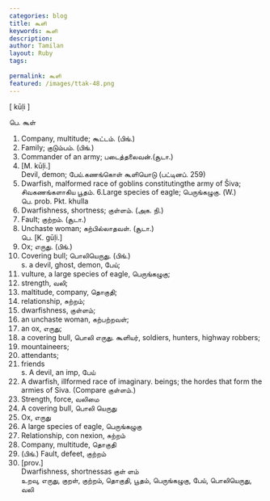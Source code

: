 ```yaml
---
categories: blog
title: கூளி
keywords: கூளி
description: 
author: Tamilan
layout: Ruby
tags: 
 
permalink: கூளி
featured: /images/ttak-48.png
---
```

  
[ kūḷi ]  
  
பெ. கூள்  
1. Company, multitude; கூட்டம். (பிங்.)  
2. Family; குடும்பம். (பிங்.)  
3. Commander of an army; படைத்தலைவன்.(சூடா.)  
4. [M. kūḷi.]  
Devil, demon; பேய்.கணங்கொள் கூளியொடு (பட்டினப். 259)  
5. Dwarfish, malformed race of goblins constitutingthe army of Šiva; சிவகணங்களாகிய பூதம். 6.Large species of eagle; பெருங்கழுகு. (W.)  
பெ. prob. Pkt. khulla  
1. Dwarfishness, shortness; குள்ளம். (அக. நி.)  
2. Fault; குற்றம். (சூடா.)  
3. Unchaste woman; கற்பில்லாதவள். (சூடா.)  
பெ. [K. gūḷi.]  
1. Ox; எருது. (பிங்.)  
2. Covering bull; பொலியெருது. (பிங்.)  
s. a devil, ghost, demon, பேய்;  
2. vulture, a large species of eagle, பெருங்கழுகு;  
3. strength, வலி;  
4. maltitude, company, தொகுதி;  
5. relationship, சுற்றம்;  
6. dwarfishness, குள்ளம்;  
7. an unchaste woman, கற்பற்றவள்;  
8. an ox, எருது;  
9. a covering bull, பொலி எருது. கூளியர், soldiers, hunters, highway robbers;  
2. mountaineers;  
3. attendants;  
4. friends  
s. A devil, an imp, பேய்  
2. A dwarfish, illformed race of imaginary. beings; the hordes that form the armies of Siva. (Compare குள்ளம்.)  
3. Strength, force, வலிமை  
4. A covering bull, பொலி யெருது  
5. Ox, எருது  
6. A large species of eagle, பெருங்கழுகு  
7. Relationship, con nexion, சுற்றம்  
8. Company, multitude, தொகுதி  
9. (பிங்.) Fault, defeet, குற்றம்  
1. [prov.]  
Dwarfishness, shortnessas குள் ளம்  
உறவு, எருது, குறள், குற்றம், தொகுதி, பூதம், பெருங்கழுகு, பேய், பொலியெருது, வலி